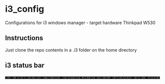 # i3_config
Configurations for i3 windows manager - target hardware Thinkpad W530

## Instructions
Just clone the repo contents in a .i3 folder on the home directory

## i3 status bar
![i3 custom status bar](docs/status_bar_picture.png?raw=true "I3 status bar")
